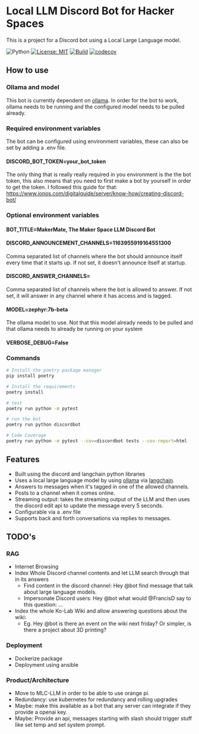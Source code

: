 # Local LLM Discord Bot for Hacker Spaces
This is a project for a Discord bot using a Local Large Language model.

![Python](https://img.shields.io/badge/python-3.11+-blue)
[![License: MIT](https://img.shields.io/badge/License-MIT-yellow.svg)](https://opensource.org/licenses/MIT)
[![Build](https://github.com/francisduvivier/discord-local-llm-bot/actions/workflows/test.yml/badge.svg?branch=master)](https://github.com/francisduvivier/discord-local-llm-bot/actions/workflows/test.yml)
[![codecov](https://codecov.io/gh/francisduvivier/discord-local-llm-bot/branch/master/graph/badge.svg)](https://codecov.io/gh/francisduvivier/discord-local-llm-bot)

## How to use
### Ollama and model
This bot is currently dependent on [ollama](https://github.com/jmorganca/ollama). In order for the bot to work, ollama needs to be running and the configured model needs to be pulled already.

### Required environment variables
The bot can be configured using environment variables, these can also be set by adding a .env file.

#### DISCORD_BOT_TOKEN=your_bot_token
The only thing that is really really required in you environment is the the bot token, this also means that you need to first make a bot by yourself in order to get the token.
I followed this guide for that: https://www.ionos.com/digitalguide/server/know-how/creating-discord-bot/

### Optional environment variables
#### BOT_TITLE=MakerMate, The Maker Space LLM Discord Bot
#### DISCORD_ANNOUNCEMENT_CHANNELS=1163955919164551300
Comma separated list of channels where the bot should announce itself every time that it starts up. If not set, it doesn't announce itself at startup.
#### DISCORD_ANSWER_CHANNELS=
Comma separated list of channels where the bot is allowed to answer. If not set, it will answer in any channel where it has access and is tagged.
#### MODEL=zephyr:7b-beta
[](url)The ollama model to use. Not that this model already needs to be pulled and that ollama needs to already be running on your system
#### VERBOSE_DEBUG=False
### Commands

```bash
# Install the poetry package manager
pip install poetry
```

```bash
# Install the requirements
poetry install
```

```bash
# test
poetry run python -m pytest
```

```bash
# run the bot
poetry run python discordbot
```

```bash
# Code Coverage
poetry run python -m pytest --cov=discordbot tests --cov-report=html
```

## Features
- Built using the discord and langchain python libraries
- Uses a local large language model by using [ollama](https://github.com/jmorganca/ollama) via [langchain](https://github.com/langchain-ai/langchainjs).
- Answers to messages when it's tagged in one of the allowed channels.
- Posts to a channel when it comes online.
- Streaming output: takes the streaming output of the LLM and then uses the discord edit api to update the message every 5 seconds.
- Configurable via a .env file
- Supports back and forth conversations via replies to messages.

## TODO's
### RAG
- Internet Browsing
- Index Whole Discord channel contents and let LLM search through that in its answers
  - Find content in the discord channel: Hey @bot find message that talk about large language models. 
  - Impersonate Discord users: Hey @bot what would @FrancisD say to this question: ...
- Index the whole Ko-Lab Wiki and allow answering questions about the wiki:
  - Eg. Hey @bot is there an event on the wiki next friday? Or simpler, is there a project about 3D printing?

### Deployment
- Dockerize package
- Deployment using ansible

### Product/Architecture
- Move to MLC-LLM in order to be able to use orange pi.
- Redundancy: use kubernetes for redundancy and rolling upgrades
- Maybe: make this available as a bot that any server can integrate if they provide a openai key.
- Maybe: Provide an api, messages starting with slash should trigger stuff like set temp and set system prompt.


